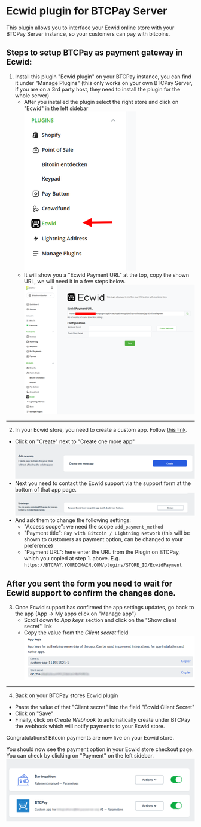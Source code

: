 # Ecwid plugin for BTCPay Server

This plugin allows you to interface your Ecwid online store with your BTCPay Server instance, so your customers can pay with bitcoins.

## Steps to setup BTCPay as payment gateway in Ecwid:

1. Install this plugin "Ecwid plugin" on your BTCPay instance, you can find it under "Manage Plugins" (this only works on your own BTCPay Server, if you are on a 3rd party host, they need to install the plugin for the whole server)
   - After you installed the plugin select the right store and click on "Ecwid" in the left sidebar
     ![Select Ecwid plugin in sidebar](./docs/img/plugin-selection.png)
   - It will show you a "Ecwid Payment URL" at the top, copy the shown URL, we will need it in a few steps below.
     ![Ecwid plugin settings page](./docs/img/plugin-settings-page.png)
----- 
2. In your Ecwid store, you need to create a custom app. Follow [this link](https://my.ecwid.com/#develop-apps).
  - Click on "Create" next to "Create one more app"
    ![Create one more app](./docs/img/ecwid-app-create-app.png)
  - Next you need to contact the Ecwid support via the support form at the bottom of that app page.
    ![Contact ecwid support](./docs/img/ecwid-app-contact-support.png)
  - And ask them to change the following settings:
    - "Access scope": we need the scope `add_payment_method` 
    - "Payment title": `Pay with Bitcoin / Lightning Network` (this will be shown to customers as payment option, can be changed to your preference)
    - "Payment URL": here enter the URL from the Plugin on BTCPay, which you copied at step 1. above. E.g. `https://BTCPAY.YOURDOMAIN.COM/plugins/STORE_ID/EcwidPayment`

After you sent the form you need to wait for Ecwid support to confirm the changes done.
-----
3. Once Ecwid support has confirmed the app settings updates, go back to the app (App -> My apps click on "Manage app")
   - Scroll down to *App keys* section and click on the "Show client secret" link
   - Copy the value from the *Client secret* field
   ![ecwid-app-app-keys.png](./docs/img/ecwid-app-app-keys.png)
-----
4. Back on your BTCPay stores Ecwid plugin
- Paste the value of that "Client secret" into the field "Ecwid Client Secret"
- Click on "Save" 
- Finally, click on *Create Webhook* to automatically create under BTCPay the webhook which will notify payments to your Ecwid store.

Congratulations! Bitcoin payments are now live on your Ecwid store.

You should now see the payment option in your Ecwid store checkout page. You can check by clicking on "Payment" on the left sidebar.
![Payment Options](./docs/img/ecwid-payment-options.png)




